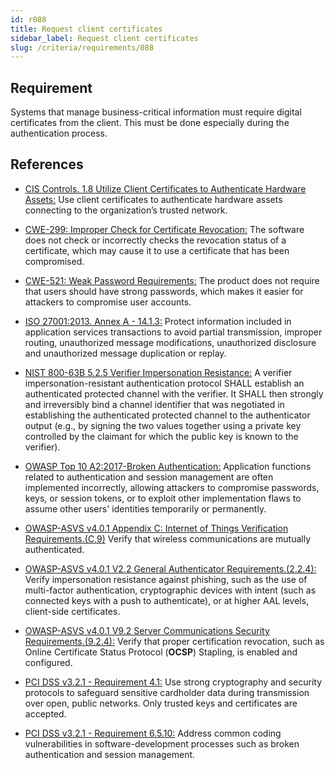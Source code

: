 ```yaml
---
id: r088
title: Request client certificates
sidebar_label: Request client certificates
slug: /criteria/requirements/088
---
```


## Requirement

Systems that manage business-critical information
must require digital certificates
from the client.
This must be done especially
during the authentication process.

## References

- [CIS Controls. 1.8 Utilize Client Certificates to Authenticate Hardware Assets:](https://www.cisecurity.org/controls/)
Use client certificates
to authenticate hardware assets
connecting to the organization’s
trusted network.

- [CWE-299: Improper Check for Certificate Revocation:](https://cwe.mitre.org/data/definitions/299.html)
The software does not check
or incorrectly checks the revocation status
of a certificate,
which may cause it to use
a certificate that has been compromised.

- [CWE-521: Weak Password Requirements:](https://cwe.mitre.org/data/definitions/521.html)
The product does not require
that users should have strong passwords,
which makes it easier for attackers
to compromise user accounts.

- [ISO 27001:2013. Annex A - 14.1.3:](https://www.iso.org/obp/ui/#iso:std:54534:en)
Protect information included
in application services transactions
to avoid partial transmission,
improper routing,
unauthorized message modifications,
unauthorized disclosure
and unauthorized message duplication
or replay.

- [NIST 800-63B 5.2.5 Verifier Impersonation Resistance:](https://pages.nist.gov/800-63-3/sp800-63b.html)
A verifier impersonation-resistant
authentication protocol
SHALL establish an authenticated protected channel
with the verifier.
It SHALL then strongly
and irreversibly bind a channel identifier
that was negotiated in establishing the authenticated
protected channel to the authenticator output
(e.g., by signing the two values together
using a private key controlled
by the claimant for which the public key
is known to the verifier).

- [OWASP Top 10 A2:2017-Broken Authentication:](https://owasp.org/www-project-top-ten/OWASP_Top_Ten_2017/Top_10-2017_A2-Broken_Authentication)
Application functions related to authentication
and session management
are often implemented incorrectly,
allowing attackers to compromise passwords,
keys, or session tokens,
or to exploit other implementation flaws
to assume other users' identities
temporarily or permanently.

- [OWASP-ASVS v4.0.1 Appendix C: Internet of Things Verification Requirements.(C.9)](https://owasp.org/www-pdf-archive/OWASP_Application_Security_Verification_Standard_4.0-en.pdf)
Verify that wireless communications
are mutually authenticated.

- [OWASP-ASVS v4.0.1 V2.2 General Authenticator Requirements.(2.2.4):](https://owasp.org/www-pdf-archive/OWASP_Application_Security_Verification_Standard_4.0-en.pdf)
Verify impersonation resistance against phishing,
such as the use of multi-factor authentication,
cryptographic devices
with intent (such as connected keys
with a push to authenticate),
or at higher AAL levels,
client-side certificates.

- [OWASP-ASVS v4.0.1 V9.2 Server Communications Security Requirements.(9.2.4):](https://owasp.org/www-pdf-archive/OWASP_Application_Security_Verification_Standard_4.0-en.pdf)
Verify that proper certification revocation,
such as Online Certificate Status Protocol
(**OCSP**) Stapling,
is enabled and configured.

- [PCI DSS v3.2.1 - Requirement 4.1:](https://www.pcisecuritystandards.org/documents/PCI_DSS_v3-2-1.pdf)
Use strong cryptography and security protocols
to safeguard sensitive cardholder data
during transmission over open,
public networks.
Only trusted keys and certificates
are accepted.

- [PCI DSS v3.2.1 - Requirement 6.5.10:](https://www.pcisecuritystandards.org/documents/PCI_DSS_v3-2-1.pdf)
Address common coding vulnerabilities
in software-development processes
such as broken authentication
and session management.
